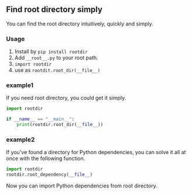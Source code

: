## Find root directory simply

You can find the root directory intuitively, quickly and simply.

### Usage

1. Install by `pip install rootdir`
2. Add `__root__.py` to your root path.
3. `import rootdir`
4. use as `rootdit.root_dir(__file__)`

### example1

If you need root directory, you could get it simply.

```python
import rootdir

if __name__ == "__main__":
    print(rootdir.root_dir(__file__))
```

### example2

If you've found a directory for Python dependencies, you can solve it all at once with the following function.

```python
import rootdir
rootdir.root_dependency(__file__)
```

Now you can import Python dependencies from root directory. 

